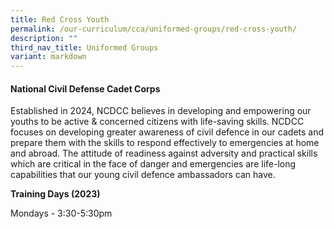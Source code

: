 ```yaml
---
title: Red Cross Youth
permalink: /our-curriculum/cca/uniformed-groups/red-cross-youth/
description: ""
third_nav_title: Uniformed Groups
variant: markdown
---
```

#### National Civil Defense Cadet Corps

Established in 2024, NCDCC believes in developing and empowering our youths to be active & concerned citizens with life-saving skills. NCDCC focuses on developing greater awareness of civil defence in our cadets and prepare them with the skills to respond effectively to emergencies at home and abroad. The attitude of readiness against adversity and practical skills which are critical in the face of danger and emergencies are life-long capabilities that our young civil defence ambassadors can have.

**Training Days (2023)**

Mondays - 3:30-5:30pm